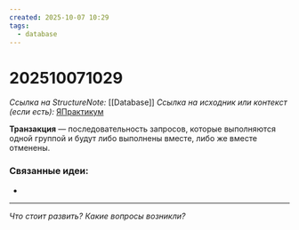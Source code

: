 ```yaml
---
created: 2025-10-07 10:29
tags:
  - database
---
```

# 202510071029
*Ссылка на StructureNote:* [[Database]]
*Ссылка на исходник или контекст (если есть):* [ЯПрактикум](https://practicum.yandex.ru/learn/backend-nodejs/courses/a4214ab0-2146-4152-b90e-651bf4c7ca5e/sprints/564244/topics/104f2765-a9c9-4617-8a5e-f21b675cf9b3/lessons/f8282886-ce66-44f9-98d3-f6b081f17ac6/)

**Транзакция** — последовательность запросов, которые выполняются одной группой и будут либо выполнены вместе, либо же вместе отменены.
### Связанные идеи:
* 
---

*Что стоит развить? Какие вопросы возникли?*